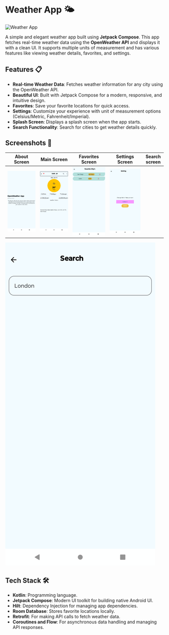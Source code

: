 # Weather App 🌤️

![Weather App](https://github.com/MJ441/Weather-App/tree/master)

A simple and elegant weather app built using **Jetpack Compose**. This app fetches real-time weather data using the **OpenWeather API** and displays it with a clean UI. It supports multiple units of measurement and has various features like viewing weather details, favorites, and settings.

## Features 📋

- **Real-time Weather Data**: Fetches weather information for any city using the OpenWeather API.
- **Beautiful UI**: Built with Jetpack Compose for a modern, responsive, and intuitive design.
- **Favorites**: Save your favorite locations for quick access.
- **Settings**: Customize your experience with unit of measurement options (Celsius/Metric, Fahrenheit/Imperial).
- **Splash Screen**: Displays a splash screen when the app starts.
- **Search Functionality**: Search for cities to get weather details quickly.

## Screenshots 📸

| About Screen | Main Screen | Favorites Screen | Settings Screen | Search screen   |
|---------------|-------------|-----------------|-----------------|-----------------|
| ![About Screen](https://github.com/MJ441/Joson/blob/main/About%20screen.png) | ![Main Screen](https://github.com/MJ441/Joson/blob/main/Main%20screen.png ) | ![ SAVE Screen]( https://github.com/MJ441/Joson/blob/main/save%20in%20dao.png) | ![Settings Screen]( https://github.com/MJ441/Joson/blob/main/save.png) |
![Search screen](https://github.com/MJ441/Joson/blob/main/search.png)
## Tech Stack 🛠️

- **Kotlin**: Programming language.
- **Jetpack Compose**: Modern UI toolkit for building native Android UI.
- **Hilt**: Dependency Injection for managing app dependencies.
- **Room Database**: Stores favorite locations locally.
- **Retrofit**: For making API calls to fetch weather data.
- **Coroutines and Flow**: For asynchronous data handling and managing API responses.
